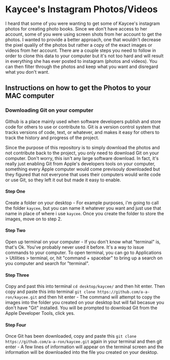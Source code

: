# Kaycee's Instagram Photos/Videos

I heard that some of you were wanting to get some of Kaycee's instagram photos for creating photo books. Since we don't have access to her account, some of you were using screen shots from her account to get the photos. I wanted to provide a better approach, one that wouldn't decrease the pixel qualily of the photos but rather a copy of the exact images or videos from her account. There are a couple steps you need to follow in order to clone this data to your computer but it's not too hard and will result in everything she has ever posted to instagram (photos and videos). You can then filter through the photos and keep what you want and disregard what you don't want.

## Instructions on how to get the Photos to your MAC computer

### Downloading Git on your computer

Github is a place mainly used when software developers publish and store code for others to use or contribute to. Git is a version control system that tracks versions of code, text, or whatever, and makes it easy for others to track the history and progress of the project.

Since the purpose of this repository is to simply download the photos and not contribute back to the project, you only need to download Git on your computer. Don't worry, this isn't any large software download. In fact, it's really just enabling Git from Apple's developers tools on your computer, something every Apple computer would come previsouly downloaded but they figured that not everyone that uses their computers would write code or use Git, so they left it out but made it easy to enable. 

#### Step One

Create a folder on your desktop - For example purposes, i'm going to call the folder `kaycee`, but you can name it whatever you want and just use that name in place of where i use `kaycee`. Once you create the folder to store the images, move on to step 2.

#### Step Two

Open up terminal on your computer - If you don't know what "terminal" is, that's Ok. You've probably never used it before. It's a way to issue commands to your computer. To open terminal, you can go to Applications > Utilities > terminal, or, hit "command + spacebar" to bring up a search on you computer and search for "terminal". 

#### Step Three

Copy and past this into terminal `cd desktop/kaycee/` and then hit enter. Then copy and paste this into terminal `git clone https://github.com/a-a-ron/kaycee.git` and then hit enter - The command will attempt to copy the images into the folder you created on your desktop but will fail becasue you don't have "Git" installed. You will be prompted to download Git from the Apple Developer Tools, click yes.

#### Step Four

Once Git has been downloaded, copy and paste this `git clone https://github.com/a-a-ron/kaycee.git` again in your terminal and then git enter - A few lines of information will appear on the terminal screen and the information will be downloaded into the file you created on your desktop.




